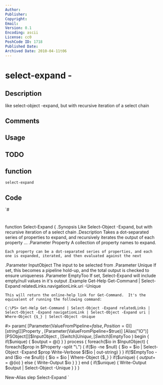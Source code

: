 ```yaml
---
Author: 
Publisher: 
Copyright: 
Email: 
Version: 0.1
Encoding: ascii
License: cc0
PoshCode ID: 1718
Published Date: 
Archived Date: 2010-04-11t06
---
```


# select-expand - 

## Description

like select-object -expand, but with recursive iteration of a select chain

## Comments



## Usage



## TODO



## function

`select-expand`

## Code

`#
 #
 function Select-Expand {
 .Synopsis
    Like Select-Object -Expand, but with recursive iteration of a select chain
 .Description
    Takes a dot-separated series of properties to expand, and recursively iterates the output of each property ...
 .Parameter Property
    A collection of property names to expand.
    
    Each property can be a dot-separated series of properties, and each one is expanded, iterated, and then evaluated against the next
 .Parameter InputObject
    The input to be selected from
 .Parameter Unique
    If set, this becomes a pipeline hold-up, and the total output is checked to ensure uniqueness
 .Parameter EmptyToo
    If set, Select-Expand will include empty/null values in it's output
 .Example
    Get-Help Get-Command | Select-Expand relatedLinks.navigationLink.uri -Unique
 
    This will return the online-help link for Get-Command.  It's the equivalent of running the following command:
 
    C:\PS> Get-Help Get-Command | Select-Object -Expand relatedLinks | Select-Object -Expand navigationLink | Select-Object -Expand uri | Where-Object {$_} | Select-Object -Unique
 #>
 param(
    [Parameter(ValueFromPipeline=$false,Position=0)]
    [string[]]$Property
 ,
    [Parameter(ValueFromPipeline=$true)]
    [Alias("IO")]
    [PSObject[]]$InputObject
 ,
    [Switch]$Unique
 ,
    [Switch]$EmptyToo
 )
 begin { 
    if($unique) {
       $output = @()
    }
 }
 process {
    foreach($io in $InputObject) {
       foreach($prop in $Property -split "\.") {
          if($io -ne $null) {
             $io = $io | Select-Object -Expand $prop
             Write-Verbose $($io | out-string)
          }
       }
       if(!$EmptyToo -and ($io -ne $null)) {
          $io = $io | Where-Object {$_}
       }
       if($unique) {
          $output += @($io)
       } else {
          Write-Output $io
       }
    }
 }
 end {
    if($unique) {
       Write-Output $output | Select-Object -Unique
    }
 }
 }
 
 New-Alias slep Select-Expand
`

